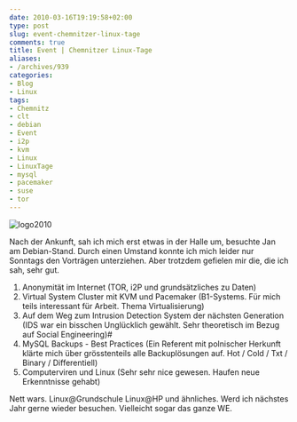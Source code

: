 ```yaml
---
date: 2010-03-16T19:19:58+02:00
type: post
slug: event-chemnitzer-linux-tage
comments: true
title: Event | Chemnitzer Linux-Tage
aliases:
- /archives/939
categories:
- Blog
- Linux
tags:
- Chemnitz
- clt
- debian
- Event
- i2p
- kvm
- Linux
- LinuxTage
- mysql
- pacemaker
- suse
- tor
---
```


![logo2010](/uploads/2010/03/logo2010.png)

Nach der Ankunft, sah ich mich erst etwas in der Halle um, besuchte Jan am
Debian-Stand.  Durch einen Umstand konnte ich mich leider nur Sonntags den
Vorträgen unterziehen. Aber trotzdem gefielen mir die, die ich sah, sehr
gut.

1. Anonymität im Internet (TOR, i2P und grundsätzliches zu Daten)
2. Virtual System Cluster mit KVM und Pacemaker (B1-Systems. Für mich teils
   interessant für Arbeit. Thema Virtualisierung)
3. Auf dem Weg zum Intrusion Detection System der nächsten Generation (IDS
   war ein bisschen Unglücklich gewählt. Sehr theoretisch im Bezug auf
   Social Engineering)#
4. MySQL Backups - Best Practices (Ein Referent mit polnischer Herkunft
   klärte mich über grösstenteils alle Backuplösungen auf. Hot / Cold / Txt
   / Binary / Differentiell)
5. Computerviren und Linux (Sehr sehr nice gewesen. Haufen neue
   Erkenntnisse gehabt)

Nett wars. Linux@Grundschule Linux@HP und ähnliches.  Werd ich nächstes
Jahr gerne wieder besuchen. Vielleicht sogar das ganze WE.
